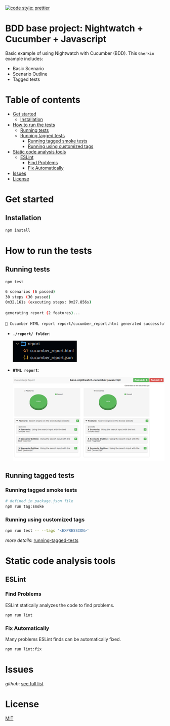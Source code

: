 [![code style: prettier](https://img.shields.io/badge/code_style-prettier-ff69b4.svg?style=flat-square)](https://github.com/prettier/prettier)

# BDD base project: Nightwatch + Cucumber + Javascript

Basic example of using Nightwatch with Cucumber (BDD). This `Gherkin` example includes:
- Basic Scenario
- Scenario Outline
- Tagged tests

# Table of contents

* [Get started](#get-started)
  * [Installation](#installation)
* [How to run the tests](#how-to-run-the-tests)
  * [Running tests](#running-tests)
  * [Running tagged tests](#running-tagged-tests)
    * [Running tagged smoke tests](#running-tagged-smoke-tests)
    * [Running using customized tags](#running-using-customized-tags)
* [Static code analysis tools](#static-code-analysis-tools)
  * [ESLint](#eslint)
    * [Find Problems](#find-problems)
    * [Fix Automatically](#fix-automatically)
* [Issues](#issues)
* [License](#license)

# Get started

## Installation

```bash
npm install
```

# How to run the tests

## Running tests

```bash
npm test
```

```bash
6 scenarios (6 passed)
30 steps (30 passed)
0m32.161s (executing steps: 0m27.856s)

generating report (2 features)...

🚀 Cucumber HTML report report/cucumber_report.html generated successfully 👍
```

- **`./report/ folder`**:

  ![Output](./images/general_output.png "VSCode Side Bar")

- **`HTML report`**:

  ![Report](./images/general_report.png "Cucumber HTML report")

## Running tagged tests

### Running tagged smoke tests

```bash
# defined in package.json file
npm run tag:smoke
```

### Running using customized tags

```bash
npm run test -- --tags '<EXPRESSION>'
```

*more details*: [running-tagged-tests](https://github.com/cucumber/cucumber-js/blob/main/docs/cli.md#tags)

# Static code analysis tools

## ESLint

### Find Problems

ESLint statically analyzes the code to find problems.

```bash
npm run lint
```

### Fix Automatically

Many problems ESLint finds can be automatically fixed.

```bash
npm run lint:fix
```

# Issues

*github*: [see full list](https://github.com/cucumber/cucumber-js/issues)

# License

[MIT](./LICENSE)
